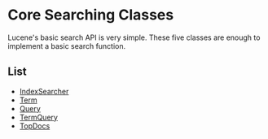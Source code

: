 # Core Searching Classes
Lucene's basic search API is very simple.
These five classes are enough to implement a basic search function.

## List
- [IndexSearcher](https://github.com/HIPERCUBE/LuceneInActionStudy/blob/master/book/CoreIndexingClasses/IndexSearcher.md)
- [Term](https://github.com/HIPERCUBE/LuceneInActionStudy/blob/master/book/CoreIndexingClasses/Term.md)
- [Query](https://github.com/HIPERCUBE/LuceneInActionStudy/blob/master/book/CoreIndexingClasses/Query.md)
- [TermQuery](https://github.com/HIPERCUBE/LuceneInActionStudy/blob/master/book/CoreIndexingClasses/TermQuery.md)
- [TopDocs](https://github.com/HIPERCUBE/LuceneInActionStudy/blob/master/book/CoreIndexingClasses/TopDocs.md)
